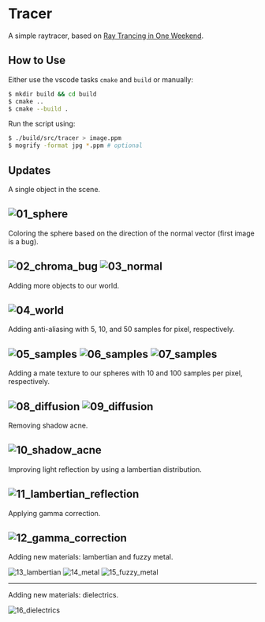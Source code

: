 # Tracer

A simple raytracer, based on [Ray Trancing in One Weekend](https://raytracing.github.io/books/RayTracingInOneWeekend.html).

## How to Use

Either use the vscode tasks `cmake` and `build` or manually:
```sh
$ mkdir build && cd build
$ cmake ..
$ cmake --build .
```

Run the script using:
```sh
$ ./build/src/tracer > image.ppm
$ mogrify -format jpg *.ppm # optional
```

## Updates

A single object in the scene.

![01_sphere](./images/01_sphere.jpg)
---

Coloring the sphere based on the direction of the normal vector (first image is a bug).

![02_chroma_bug](./images/02_chroma_BUG.jpg)
![03_normal](./images/03_normal.jpg)
---

Adding more objects to our world.

![04_world](./images/04_world.jpg)
---

Adding anti-aliasing with 5, 10, and 50 samples for pixel, respectively.

![05_samples](./images/05_aliasing_5samples.jpg)
![06_samples](./images/06_aliasing_10samples.jpg)
![07_samples](./images/07_aliasing_50samples.jpg)
---

Adding a mate texture to our spheres with 10 and 100 samples per pixel, respectively.

![08_diffusion](./images/08_diffusion_10samples.jpg)
![09_diffusion](./images/09_diffusion_100samples.jpg)
---

Removing shadow acne.

![10_shadow_acne](./images/10_shadow_acne.jpg)
---

Improving light reflection by using a lambertian distribution.

![11_lambertian_reflection](./images/11_lambertian_reflection.jpg)
---

Applying gamma correction.

![12_gamma_correction](./images/12_gamma_correction.jpg)
---

Adding new materials: lambertian and fuzzy metal.

![13_lambertian](./images/13_lambertian.jpg)
![14_metal](./images/14_metal.jpg)
![15_fuzzy_metal](./images/15_fuzzy_metal.jpg)

---

Adding new materials: dielectrics.

![16_dielectrics](./images/16_dielectrics.jpg)